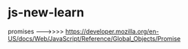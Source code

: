 # js-new-learn



promises   --->>>>          https://developer.mozilla.org/en-US/docs/Web/JavaScript/Reference/Global_Objects/Promise